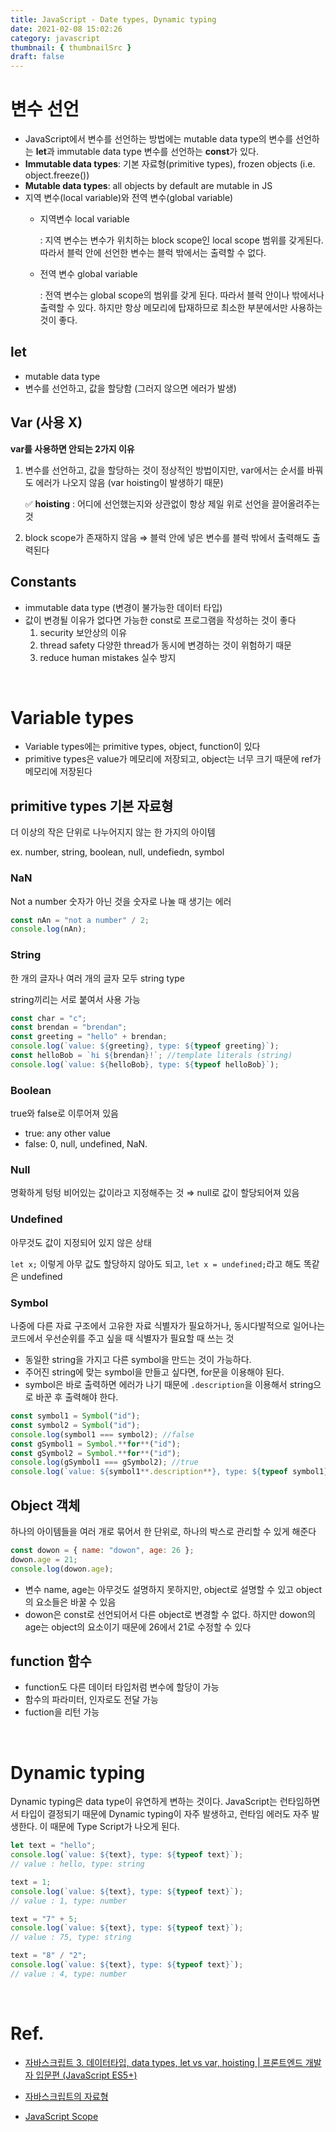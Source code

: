 ```yaml
---
title: JavaScript - Date types, Dynamic typing
date: 2021-02-08 15:02:26
category: javascript
thumbnail: { thumbnailSrc }
draft: false
---
```


# 변수 선언

- JavaScript에서 변수를 선언하는 방법에는 mutable data type의 변수를 선언하는 **let**과 immutable data type 변수를 선언하는 **const**가 있다.
- **Immutable data types**: 기본 자료형(primitive types), frozen objects (i.e. object.freeze())
- **Mutable data types**: all objects by default are mutable in JS
- 지역 변수(local variable)와 전역 변수(global variable)
    - 지역변수 local variable

        : 지역 변수는 변수가 위치하는 block scope인 local scope 범위를 갖게된다. 따라서 블럭 안에 선언한 변수는 블럭 밖에서는 출력할 수 없다.

    - 전역 변수 global variable

        : 전역 변수는 global scope의 범위를 갖게 된다. 따라서 블럭 안이나 밖에서나 출력할 수 있다. 하지만 항상 메모리에 탑재하므로 최소한 부분에서만 사용하는 것이 좋다.

## let

- mutable data type
- 변수를 선언하고, 값을 할당함 (그러지 않으면 에러가 발생)

## Var (사용 X)

**var를 사용하면 안되는 2가지 이유**

1. 변수를 선언하고, 값을 할당하는 것이 정상적인 방법이지만, var에서는 순서를 바꿔도 에러가 나오지 않음 (var hoisting이 발생하기 때문)

    ✅  **hoisting** : 어디에 선언했는지와 상관없이 항상 제일 위로 선언을 끌어올려주는 것

2.  block scope가 존재하지 않음  ⇒ 블럭 안에 넣은 변수를 블럭 밖에서 출력해도 출력된다

## Constants

- immutable data type (변경이 불가능한 데이터 타입)
- 값이 변경될 이유가 없다면 가능한 const로 프로그램을 작성하는 것이 좋다
    1. security 보안상의 이유
    2. thread safety 다양한 thread가 동시에 변경하는 것이 위험하기 때문
    3. reduce human mistakes 실수 방지

</br>    

# Variable types

- Variable types에는 primitive types, object, function이 있다
- primitive types은 value가 메모리에 저장되고, object는 너무 크기 때문에 ref가 메모리에 저장된다

## primitive types 기본 자료형

더 이상의 작은 단위로 나누어지지 않는 한 가지의 아이템 

ex.  number, string, boolean, null, undefiedn, symbol

### NaN

Not a number 숫자가 아닌 것을 숫자로 나눌 때 생기는 에러

```jsx
const nAn = "not a number" / 2;
console.log(nAn);
```

### String

한 개의 글자나 여러 개의 글자 모두 string type

string끼리는 서로 붙여서 사용 가능

```jsx
const char = "c";
const brendan = "brendan";
const greeting = "hello" + brendan;
console.log(`value: ${greeting}, type: ${typeof greeting}`);
const helloBob = `hi ${brendan}!`; //template literals (string)
console.log(`value: ${helloBob}, type: ${typeof helloBob}`);
```

### Boolean

true와 false로 이루어져 있음

- true: any other value
- false: 0, null, undefined, NaN.

### Null

명확하게 텅텅 비어있는 값이라고 지정해주는 것 ⇒ null로 값이 할당되어져 있음

### Undefined

아무것도 값이 지정되어 있지 않은 상태

`let x;` 이렇게 아무 값도 할당하지 않아도 되고, `let x = undefined;`라고 해도 똑같은 undefined

### Symbol

나중에 다른 자료 구조에서 고유한 자료 식별자가 필요하거나, 동시다발적으로 일어나는 코드에서 우선순위를 주고 싶을 때 식별자가 필요할 때 쓰는 것

- 동일한 string을 가지고 다른 symbol을 만드는 것이 가능하다.
- 주어진 string에 맞는 symbol을 만들고 싶다면, for문을 이용해야 된다.
- symbol은 바로 출력하면 에러가 나기 때문에 `.description`을 이용해서 string으로 바꾼 후 출력해야 한다.

```jsx
const symbol1 = Symbol("id");
const symbol2 = Symbol("id");
console.log(symbol1 === symbol2); //false
const gSymbol1 = Symbol.**for**("id");
const gSymbol2 = Symbol.**for**("id");
console.log(gSymbol1 === gSymbol2); //true
console.log(`value: ${symbol1**.description**}, type: ${typeof symbol1}`);
```

## Object 객체

하나의 아이템들을 여러 개로 묶어서 한 단위로, 하나의 박스로 관리할 수 있게 해준다

```jsx
const dowon = { name: "dowon", age: 26 };
dowon.age = 21;
console.log(dowon.age);
```

- 변수 name, age는 아무것도 설명하지 못하지만, object로 설명할 수 있고 object의 요소들은 바꿀 수 있음
- dowon은 const로 선언되어서 다른 object로 변경할 수 없다. 하지만 dowon의 age는 object의 요소이기 때문에 26에서 21로 수정할 수 있다

## function 함수

- function도 다른 데이터 타입처럼 변수에 할당이 가능
- 함수의 파라미터, 인자로도 전달 가능
- fuction을 리턴 가능

</br>    

# Dynamic typing

Dynamic typing은 data type이 유연하게 변하는 것이다. JavaScript는 런타임하면서 타입이 결정되기 때문에 Dynamic typing이 자주 발생하고, 런타임 에러도 자주 발생한다. 이 때문에 Type Script가 나오게 된다. 

```jsx
let text = "hello";
console.log(`value: ${text}, type: ${typeof text}`);
// value : hello, type: string
```

```jsx
text = 1;
console.log(`value: ${text}, type: ${typeof text}`);
// value : 1, type: number
```

```jsx
text = "7" + 5;
console.log(`value: ${text}, type: ${typeof text}`);
// value : 75, type: string
```

```jsx
text = "8" / "2";
console.log(`value: ${text}, type: ${typeof text}`);
// value : 4, type: number
```

</br>

# Ref.

- [자바스크립트 3. 데이터타입, data types, let vs var, hoisting | 프론트엔드 개발자 입문편 (JavaScript ES5+)](https://www.youtube.com/watch?v=OCCpGh4ujb8&list=PLv2d7VI9OotTVOL4QmPfvJWPJvkmv6h-2&index=3)

- [자바스크립트의 자료형](https://developer.mozilla.org/ko/docs/Web/JavaScript/Data_structures)

- [JavaScript Scope](http://jun.hansung.ac.kr/CWP/Javascript/JavaScript%20Scope.html)

